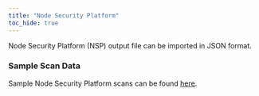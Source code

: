```yaml
---
title: "Node Security Platform"
toc_hide: true
---
```

Node Security Platform (NSP) output file can be imported in JSON format.

### Sample Scan Data
Sample Node Security Platform scans can be found [here](https://github.com/DefectDojo/django-DefectDojo/tree/master/unittests/scans/nsp).